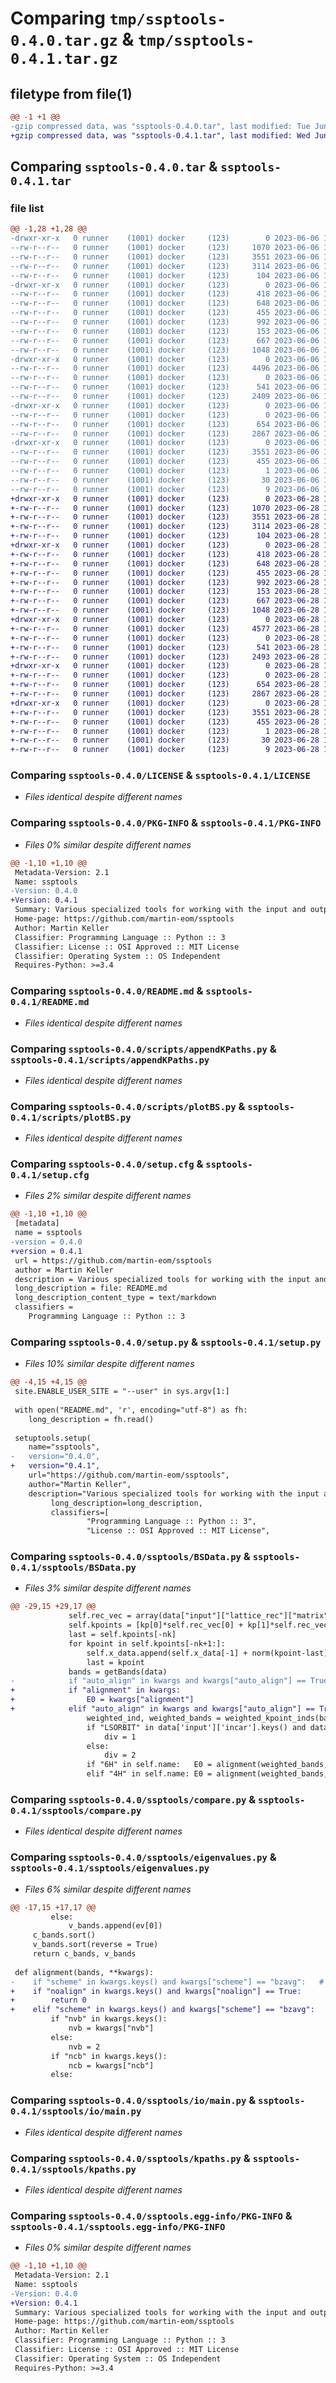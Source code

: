 # Comparing `tmp/ssptools-0.4.0.tar.gz` & `tmp/ssptools-0.4.1.tar.gz`

## filetype from file(1)

```diff
@@ -1 +1 @@
-gzip compressed data, was "ssptools-0.4.0.tar", last modified: Tue Jun  6 14:36:27 2023, max compression
+gzip compressed data, was "ssptools-0.4.1.tar", last modified: Wed Jun 28 12:48:34 2023, max compression
```

## Comparing `ssptools-0.4.0.tar` & `ssptools-0.4.1.tar`

### file list

```diff
@@ -1,28 +1,28 @@
-drwxr-xr-x   0 runner    (1001) docker     (123)        0 2023-06-06 14:36:27.988789 ssptools-0.4.0/
--rw-r--r--   0 runner    (1001) docker     (123)     1070 2023-06-06 14:36:15.000000 ssptools-0.4.0/LICENSE
--rw-r--r--   0 runner    (1001) docker     (123)     3551 2023-06-06 14:36:27.988789 ssptools-0.4.0/PKG-INFO
--rw-r--r--   0 runner    (1001) docker     (123)     3114 2023-06-06 14:36:15.000000 ssptools-0.4.0/README.md
--rw-r--r--   0 runner    (1001) docker     (123)      104 2023-06-06 14:36:15.000000 ssptools-0.4.0/pyproject.toml
-drwxr-xr-x   0 runner    (1001) docker     (123)        0 2023-06-06 14:36:27.988789 ssptools-0.4.0/scripts/
--rw-r--r--   0 runner    (1001) docker     (123)      418 2023-06-06 14:36:15.000000 ssptools-0.4.0/scripts/2POS.py
--rw-r--r--   0 runner    (1001) docker     (123)      648 2023-06-06 14:36:15.000000 ssptools-0.4.0/scripts/appendKPaths.py
--rw-r--r--   0 runner    (1001) docker     (123)      455 2023-06-06 14:36:15.000000 ssptools-0.4.0/scripts/compareEV.py
--rw-r--r--   0 runner    (1001) docker     (123)      992 2023-06-06 14:36:15.000000 ssptools-0.4.0/scripts/plotBS.py
--rw-r--r--   0 runner    (1001) docker     (123)      153 2023-06-06 14:36:15.000000 ssptools-0.4.0/scripts/sortPOS.py
--rw-r--r--   0 runner    (1001) docker     (123)      667 2023-06-06 14:36:27.992789 ssptools-0.4.0/setup.cfg
--rw-r--r--   0 runner    (1001) docker     (123)     1048 2023-06-06 14:36:15.000000 ssptools-0.4.0/setup.py
-drwxr-xr-x   0 runner    (1001) docker     (123)        0 2023-06-06 14:36:27.988789 ssptools-0.4.0/ssptools/
--rw-r--r--   0 runner    (1001) docker     (123)     4496 2023-06-06 14:36:15.000000 ssptools-0.4.0/ssptools/BSData.py
--rw-r--r--   0 runner    (1001) docker     (123)        0 2023-06-06 14:36:15.000000 ssptools-0.4.0/ssptools/__init__.py
--rw-r--r--   0 runner    (1001) docker     (123)      541 2023-06-06 14:36:15.000000 ssptools-0.4.0/ssptools/compare.py
--rw-r--r--   0 runner    (1001) docker     (123)     2409 2023-06-06 14:36:15.000000 ssptools-0.4.0/ssptools/eigenvalues.py
-drwxr-xr-x   0 runner    (1001) docker     (123)        0 2023-06-06 14:36:27.988789 ssptools-0.4.0/ssptools/io/
--rw-r--r--   0 runner    (1001) docker     (123)        0 2023-06-06 14:36:15.000000 ssptools-0.4.0/ssptools/io/__init__.py
--rw-r--r--   0 runner    (1001) docker     (123)      654 2023-06-06 14:36:15.000000 ssptools-0.4.0/ssptools/io/main.py
--rw-r--r--   0 runner    (1001) docker     (123)     2867 2023-06-06 14:36:15.000000 ssptools-0.4.0/ssptools/kpaths.py
-drwxr-xr-x   0 runner    (1001) docker     (123)        0 2023-06-06 14:36:27.988789 ssptools-0.4.0/ssptools.egg-info/
--rw-r--r--   0 runner    (1001) docker     (123)     3551 2023-06-06 14:36:27.000000 ssptools-0.4.0/ssptools.egg-info/PKG-INFO
--rw-r--r--   0 runner    (1001) docker     (123)      455 2023-06-06 14:36:27.000000 ssptools-0.4.0/ssptools.egg-info/SOURCES.txt
--rw-r--r--   0 runner    (1001) docker     (123)        1 2023-06-06 14:36:27.000000 ssptools-0.4.0/ssptools.egg-info/dependency_links.txt
--rw-r--r--   0 runner    (1001) docker     (123)       30 2023-06-06 14:36:27.000000 ssptools-0.4.0/ssptools.egg-info/requires.txt
--rw-r--r--   0 runner    (1001) docker     (123)        9 2023-06-06 14:36:27.000000 ssptools-0.4.0/ssptools.egg-info/top_level.txt
+drwxr-xr-x   0 runner    (1001) docker     (123)        0 2023-06-28 12:48:34.147478 ssptools-0.4.1/
+-rw-r--r--   0 runner    (1001) docker     (123)     1070 2023-06-28 12:48:20.000000 ssptools-0.4.1/LICENSE
+-rw-r--r--   0 runner    (1001) docker     (123)     3551 2023-06-28 12:48:34.147478 ssptools-0.4.1/PKG-INFO
+-rw-r--r--   0 runner    (1001) docker     (123)     3114 2023-06-28 12:48:20.000000 ssptools-0.4.1/README.md
+-rw-r--r--   0 runner    (1001) docker     (123)      104 2023-06-28 12:48:20.000000 ssptools-0.4.1/pyproject.toml
+drwxr-xr-x   0 runner    (1001) docker     (123)        0 2023-06-28 12:48:34.147478 ssptools-0.4.1/scripts/
+-rw-r--r--   0 runner    (1001) docker     (123)      418 2023-06-28 12:48:20.000000 ssptools-0.4.1/scripts/2POS.py
+-rw-r--r--   0 runner    (1001) docker     (123)      648 2023-06-28 12:48:20.000000 ssptools-0.4.1/scripts/appendKPaths.py
+-rw-r--r--   0 runner    (1001) docker     (123)      455 2023-06-28 12:48:20.000000 ssptools-0.4.1/scripts/compareEV.py
+-rw-r--r--   0 runner    (1001) docker     (123)      992 2023-06-28 12:48:20.000000 ssptools-0.4.1/scripts/plotBS.py
+-rw-r--r--   0 runner    (1001) docker     (123)      153 2023-06-28 12:48:20.000000 ssptools-0.4.1/scripts/sortPOS.py
+-rw-r--r--   0 runner    (1001) docker     (123)      667 2023-06-28 12:48:34.147478 ssptools-0.4.1/setup.cfg
+-rw-r--r--   0 runner    (1001) docker     (123)     1048 2023-06-28 12:48:20.000000 ssptools-0.4.1/setup.py
+drwxr-xr-x   0 runner    (1001) docker     (123)        0 2023-06-28 12:48:34.147478 ssptools-0.4.1/ssptools/
+-rw-r--r--   0 runner    (1001) docker     (123)     4577 2023-06-28 12:48:20.000000 ssptools-0.4.1/ssptools/BSData.py
+-rw-r--r--   0 runner    (1001) docker     (123)        0 2023-06-28 12:48:20.000000 ssptools-0.4.1/ssptools/__init__.py
+-rw-r--r--   0 runner    (1001) docker     (123)      541 2023-06-28 12:48:20.000000 ssptools-0.4.1/ssptools/compare.py
+-rw-r--r--   0 runner    (1001) docker     (123)     2493 2023-06-28 12:48:20.000000 ssptools-0.4.1/ssptools/eigenvalues.py
+drwxr-xr-x   0 runner    (1001) docker     (123)        0 2023-06-28 12:48:34.147478 ssptools-0.4.1/ssptools/io/
+-rw-r--r--   0 runner    (1001) docker     (123)        0 2023-06-28 12:48:20.000000 ssptools-0.4.1/ssptools/io/__init__.py
+-rw-r--r--   0 runner    (1001) docker     (123)      654 2023-06-28 12:48:20.000000 ssptools-0.4.1/ssptools/io/main.py
+-rw-r--r--   0 runner    (1001) docker     (123)     2867 2023-06-28 12:48:20.000000 ssptools-0.4.1/ssptools/kpaths.py
+drwxr-xr-x   0 runner    (1001) docker     (123)        0 2023-06-28 12:48:34.147478 ssptools-0.4.1/ssptools.egg-info/
+-rw-r--r--   0 runner    (1001) docker     (123)     3551 2023-06-28 12:48:34.000000 ssptools-0.4.1/ssptools.egg-info/PKG-INFO
+-rw-r--r--   0 runner    (1001) docker     (123)      455 2023-06-28 12:48:34.000000 ssptools-0.4.1/ssptools.egg-info/SOURCES.txt
+-rw-r--r--   0 runner    (1001) docker     (123)        1 2023-06-28 12:48:34.000000 ssptools-0.4.1/ssptools.egg-info/dependency_links.txt
+-rw-r--r--   0 runner    (1001) docker     (123)       30 2023-06-28 12:48:34.000000 ssptools-0.4.1/ssptools.egg-info/requires.txt
+-rw-r--r--   0 runner    (1001) docker     (123)        9 2023-06-28 12:48:34.000000 ssptools-0.4.1/ssptools.egg-info/top_level.txt
```

### Comparing `ssptools-0.4.0/LICENSE` & `ssptools-0.4.1/LICENSE`

 * *Files identical despite different names*

### Comparing `ssptools-0.4.0/PKG-INFO` & `ssptools-0.4.1/PKG-INFO`

 * *Files 0% similar despite different names*

```diff
@@ -1,10 +1,10 @@
 Metadata-Version: 2.1
 Name: ssptools
-Version: 0.4.0
+Version: 0.4.1
 Summary: Various specialized tools for working with the input and output of VASP
 Home-page: https://github.com/martin-eom/ssptools
 Author: Martin Keller
 Classifier: Programming Language :: Python :: 3
 Classifier: License :: OSI Approved :: MIT License
 Classifier: Operating System :: OS Independent
 Requires-Python: >=3.4
```

### Comparing `ssptools-0.4.0/README.md` & `ssptools-0.4.1/README.md`

 * *Files identical despite different names*

### Comparing `ssptools-0.4.0/scripts/appendKPaths.py` & `ssptools-0.4.1/scripts/appendKPaths.py`

 * *Files identical despite different names*

### Comparing `ssptools-0.4.0/scripts/plotBS.py` & `ssptools-0.4.1/scripts/plotBS.py`

 * *Files identical despite different names*

### Comparing `ssptools-0.4.0/setup.cfg` & `ssptools-0.4.1/setup.cfg`

 * *Files 2% similar despite different names*

```diff
@@ -1,10 +1,10 @@
 [metadata]
 name = ssptools
-version = 0.4.0
+version = 0.4.1
 url = https://github.com/martin-eom/ssptools
 author = Martin Keller
 description = Various specialized tools for working with the input and output of VASP
 long_description = file: README.md
 long_description_content_type = text/markdown
 classifiers = 
 	Programming Language :: Python :: 3
```

### Comparing `ssptools-0.4.0/setup.py` & `ssptools-0.4.1/setup.py`

 * *Files 10% similar despite different names*

```diff
@@ -4,15 +4,15 @@
 site.ENABLE_USER_SITE = "--user" in sys.argv[1:]
 
 with open("README.md", 'r', encoding="utf-8") as fh:
 	long_description = fh.read()
 
 setuptools.setup(
 	name="ssptools",
-	version="0.4.0",
+	version="0.4.1",
 	url="https://github.com/martin-eom/ssptools",
 	author="Martin Keller",
 	description="Various specialized tools for working with the input and output of VASP",
         long_description=long_description,
         classifiers=[
                 "Programming Language :: Python :: 3",
                 "License :: OSI Approved :: MIT License",
```

### Comparing `ssptools-0.4.0/ssptools/BSData.py` & `ssptools-0.4.1/ssptools/BSData.py`

 * *Files 3% similar despite different names*

```diff
@@ -29,15 +29,17 @@
             self.rec_vec = array(data["input"]["lattice_rec"]["matrix"])
             self.kpoints = [kp[0]*self.rec_vec[0] + kp[1]*self.rec_vec[1] + kp[2]*self.rec_vec[2] for kp in getKpoints(data)]
             last = self.kpoints[-nk]
             for kpoint in self.kpoints[-nk+1:]:
                 self.x_data.append(self.x_data[-1] + norm(kpoint-last))
                 last = kpoint
             bands = getBands(data)
-            if "auto_align" in kwargs and kwargs["auto_align"] == True:
+            if "alignment" in kwargs:
+                E0 = kwargs["alignment"]
+            elif "auto_align" in kwargs and kwargs["auto_align"] == True:
                 weighted_ind, weighted_bands = weighted_kpoint_inds(bands, getKweights(data))
                 if "LSORBIT" in data['input']['incar'].keys() and data['input']['incar']['LSORBIT'] == True:
                     div = 1
                 else:
                     div = 2
                 if "6H" in self.name:   E0 = alignment(weighted_bands, scheme = "bzavg", nvb = 24 // div, ncb = 12 // div)
                 elif "4H" in self.name: E0 = alignment(weighted_bands, scheme = "bzavg", nvb = 16 // div, ncb = 8 // div)
```

### Comparing `ssptools-0.4.0/ssptools/compare.py` & `ssptools-0.4.1/ssptools/compare.py`

 * *Files identical despite different names*

### Comparing `ssptools-0.4.0/ssptools/eigenvalues.py` & `ssptools-0.4.1/ssptools/eigenvalues.py`

 * *Files 6% similar despite different names*

```diff
@@ -17,15 +17,17 @@
         else:
             v_bands.append(ev[0])
     c_bands.sort()
     v_bands.sort(reverse = True)
     return c_bands, v_bands
 
 def alignment(bands, **kwargs):
-    if "scheme" in kwargs.keys() and kwargs["scheme"] == "bzavg":   # eigenvalues should only inclued weighted kpoints
+    if "noalign" in kwargs.keys() and kwargs["noalign"] == True:
+        return 0
+    elif "scheme" in kwargs.keys() and kwargs["scheme"] == "bzavg":   # eigenvalues should only inclued weighted kpoints
         if "nvb" in kwargs.keys():
             nvb = kwargs["nvb"]
         else:
             nvb = 2
         if "ncb" in kwargs.keys():
             ncb = kwargs["ncb"]
         else:
```

### Comparing `ssptools-0.4.0/ssptools/io/main.py` & `ssptools-0.4.1/ssptools/io/main.py`

 * *Files identical despite different names*

### Comparing `ssptools-0.4.0/ssptools/kpaths.py` & `ssptools-0.4.1/ssptools/kpaths.py`

 * *Files identical despite different names*

### Comparing `ssptools-0.4.0/ssptools.egg-info/PKG-INFO` & `ssptools-0.4.1/ssptools.egg-info/PKG-INFO`

 * *Files 0% similar despite different names*

```diff
@@ -1,10 +1,10 @@
 Metadata-Version: 2.1
 Name: ssptools
-Version: 0.4.0
+Version: 0.4.1
 Summary: Various specialized tools for working with the input and output of VASP
 Home-page: https://github.com/martin-eom/ssptools
 Author: Martin Keller
 Classifier: Programming Language :: Python :: 3
 Classifier: License :: OSI Approved :: MIT License
 Classifier: Operating System :: OS Independent
 Requires-Python: >=3.4
```

